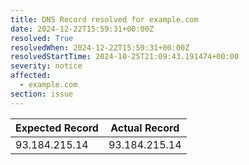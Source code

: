 ```yaml
---
title: DNS Record resolved for example.com
date: 2024-12-22T15:59:31+00:00Z
resolved: True
resolvedWhen: 2024-12-22T15:59:31+00:00Z
resolvedStartTime: 2024-10-25T21:09:43.191474+00:00
severity: notice
affected:
  - example.com
section: issue
---
```


| Expected Record  | Actual Record  |
|------------------|----------------|
| 93.184.215.14 | 93.184.215.14 |
